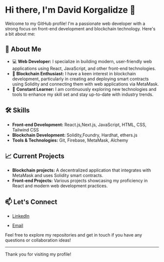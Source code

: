 # Hi there, I'm David Korgalidze 👋

Welcome to my GitHub profile! I'm a passionate web developer with a strong focus on front-end development and blockchain technology. Here's a bit about me:

## 🚀 About Me

- 💻 **Web Developer:** I specialize in building modern, user-friendly web applications using React, JavaScript, and other front-end technologies.
- 🔗 **Blockchain Enthusiast:** I have a keen interest in blockchain development, particularly in creating and deploying smart contracts using Solidity and connecting them with web applications via MetaMask.
- 🌱 **Constant Learner:** I am continuously exploring new technologies and tools to enhance my skill set and stay up-to-date with industry trends.

## 🛠️ Skills

- **Front-end Development:** React.js,Next.js, JavaScript, HTML, CSS, Tailwind CSS
- **Blockchain Development:** Solidity,Foundry, Hardhat, ethers.js
- **Tools & Technologies:** Git, Firebase, MetaMask, Alchemy

## 📈 Current Projects

 - **Blockchain projects:** A decentralized application that integrates with MetaMask and uses Solidity smart contracts.
- **Front-end Projects:** Various projects showcasing my proficiency in React and modern web development practices.

## 📫 Let's Connect

- [LinkedIn](https://www.linkedin.com/in/dato-korgalidze/)

- [Email](mailto:d.korgalidze@gmail.com)

Feel free to explore my repositories and get in touch if you have any questions or collaboration ideas!

---

Thank you for visiting my profile!

